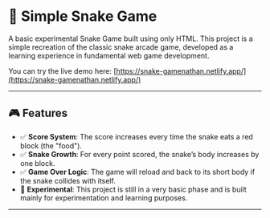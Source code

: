 # 🐍 Simple Snake Game

A basic experimental Snake Game built using only HTML. This project is a simple recreation of the classic snake arcade game, developed as a learning experience in fundamental web game development.

You can try the live demo here: [https://snake-gamenathan.netlify.app/](https://snake-gamenathan.netlify.app/)

---

## 🎮 Features

- ✅ **Score System**: The score increases every time the snake eats a red block (the "food").
- ✅ **Snake Growth**: For every point scored, the snake’s body increases by one block.
- ✅ **Game Over Logic**: The game will reload and back to its short body if the snake collides with itself.
- 🚧 **Experimental**: This project is still in a very basic phase and is built mainly for experimentation and learning purposes.

---
